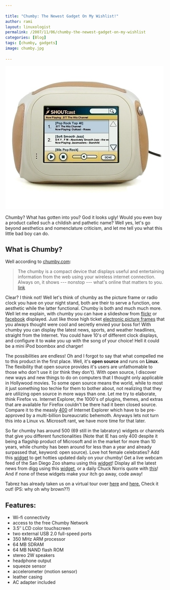 ```yaml
---

title: "Chumby: The Newest Gadget On My Wishlist!"
author: rami
layout: linuxologist 
permalink: /2007/11/06/chumby-the-newest-gadget-on-my-wishlist
categories: [Blog]
tags: [chumby, gadgets]
image: chumby.jpg

---
```


![Chumby](/assets/images/content/blog/chumby.jpg)

Chumby? What has gotten into you? God it looks ugly! Would you even buy a product called such a childish and pathetic name? Well yes, let's go beyond aesthetics and nomenclature criticism, and let me tell you what this little bad boy can do.

## What is Chumby?

Well according to [chumby.com](http://www.chumby.com "chumby.com"):

> The chumby is a compact device that displays useful and entertaining information from the web using your wireless internet connection. Always on, it shows --- nonstop --- what's online that matters to you. [link](http://docs.google.com/File?id=ddfbqn27_8gntxfsfh)

Clear? I think not! Well let's think of chumby as the picture frame or radio clock you have on your night stand, both are their to serve a function, one aesthetic while the latter functional. Chumby is both and much much more. Well let me explain, with chumby you can have a slideshow from [flickr](http://www.flickr.com) or [facebook](http://www.facebook.com) displayed. Just like those high ticket [electronic picture frames](http://www.nextag.com/Spectrum-Digita-MemoryVue-MV800-508584171/prices-html?nxtg=a47e0a24051a-0F95EF9F15560DE1 "electronic picture frames") that you always thought were cool and secretly envied your boss for! With chumby you can display the latest news, sports, and weather headlines, straight from the Internet. You could have 10's of different clock displays, and configure it to wake you up with the song of your choice! Hell it could be a mini iPod boombox and charger!


The possibilities are endless! Oh and I forgot to say that what compelled me to this product in the first place. Well, it's **open source** and runs on **Linux**. The flexibility that open source provides it's users are unfathomable to those who don't use it (or think they don't). With open source, I discover new ways and new things to do on computers that I thought only applicable in Hollywood movies. To some open source means the world, while to most it just something too techie for them to bother about, not realizing that they are utilizing open source in more ways than one. Let me try to elaborate, think Firefox vs. Internet Explorer, the 1000's of plugins, themes, and extras that are available for Firefox couldn't be there had it been closed source. Compare it to the measly [400](http://www.windowsmarketplace.com/results.aspx?text=internet+explorer+plugins&tabid=1&path=c1%23%23-1%23%23-1%7e%7eq696e7465726e6574206578706c6f72657220706c7567696e73%7e%7enc3500%23%235%23%23bm&bcatid=3500 "400") of Internet Explorer which have to be pre-approved by a multi-billion bureaucratic behemoth. Anyways lets not turn this into a Linux vs. Microsoft rant, we have more time for that later. 

So far chumby has around 500 (69 still in the labratory) widgets or channels that give you different functionalities (Note that IE has only 400 despite it being a flagship product of Microsoft and in the market for more than 10 years, while chumby has been around for less than a year and already surpassed that, keyword: open source). Love hot female celebraties? Add this [widget](http://www.chumby.com/guide/AB5BD1F6-8725-11DC-ADDE-0030488E34F8/widget) to get hotties updated daily on your chumby! Get a live webcam feed of the San Diego Zoo shamu using this [widget](http://www.chumby.com/guide/1544E1D6-7BC5-11DD-B01D-001E681DF646/widget)! Display all the latest news from digg using this [widget](http://www.chumby.com/guide/EFAC1652-2F35-11DB-8753-001372292121/widget), or a daily Chuck Norris quote with [this](http://www.chumby.com/guide/A7228412-6BCE-11DC-9FAD-0030488CBE0D/widget)! And if none of these widgets make your itch go away, code away!

Tabrez has already taken us on a virtual tour over [here](http://beans.seartipy.com/2007/11/30/unboxing-chumby-and-my-first-impressions/ "here") and [here.](http://beans.seartipy.com/2007/12/02/five-interesting-ways-of-using-a-chumby-that-might-make-you-buy-it/ "here.") Check it out! (PS: why oh why brown??)

Features:
--------

- Wi-fi connectivity 
- access to the free Chumby Network 
- 3.5″ LCD color touchscreen 
- two external USB 2.0 full-speed ports 
- 350 MHz ARM processor 
- 64 MB SDRAM 
- 64 MB NAND flash ROM 
- stereo 2W speakers 
- headphone output 
- squeeze sensor 
- accelerometer (motion sensor) 
- leather casing 
- AC adapter included
